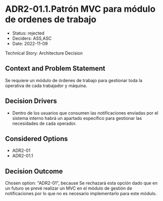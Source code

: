 # ADR2-01.1.Patrón MVC para módulo de ordenes de trabajo

* Status: rejected
* Deciders: ASS,ASC
* Date: 2022-11-09

Technical Story: Architecture Decision

## Context and Problem Statement

Se requiere un módulo de órdenes de trabajo para gestionar toda la operativa de cada trabajador y máquina.

## Decision Drivers

* Dentro de los usuarios que consumen las notificaciones enviadas por el sistema interno habrá un apartado específico para gestionar las necesidades de cada operador.

## Considered Options

* ADR2-01
* ADR2-01.1

## Decision Outcome

Chosen option: "ADR2-01", because Se rechazará esta opción dado que en un futuro se prevé realizar un MVC en el módulo de gestión de notificaciones por lo que no es necesario implementarlo para este módulo.
